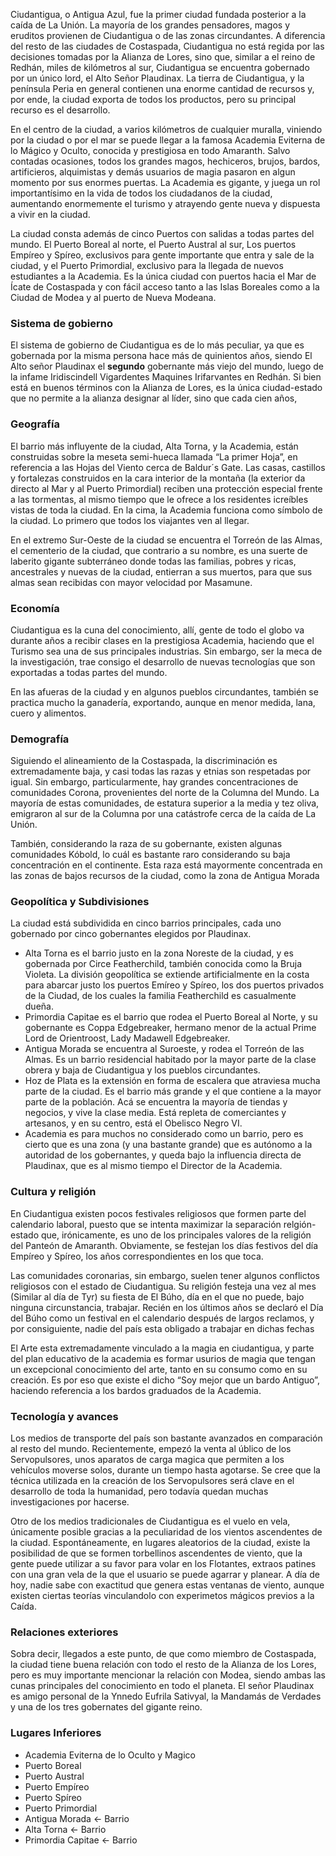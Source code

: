 Ciudantigua, o Antigua Azul, fue la primer ciudad fundada posterior a la caída de La Unión. La mayoría de los grandes pensadores, magos y eruditos provienen de Ciudantigua o de las zonas circundantes. A diferencia del resto de las ciudades de Costaspada, Ciudantigua no está regida por las decisiones tomadas por la Alianza de Lores, sino que, similar a el reino de Redhán, miles de kilómetros al sur, Ciudantigua se encuentra gobernado por un único lord, el Alto Señor Plaudinax. La tierra de Ciudantigua, y la península Peria en general contienen una enorme cantidad de recursos y, por ende, la ciudad exporta de todos los productos, pero su principal recurso es el desarrollo.


En el centro de la ciudad, a varios kilómetros de cualquier muralla, viniendo por la ciudad o por el mar se puede llegar a la famosa Academia Eviterna de lo Mágico y Oculto, conocida y prestigiosa en todo Amaranth. Salvo contadas ocasiones, todos los grandes magos, hechiceros, brujos, bardos, artificieros, alquimistas y demás usuarios de magia pasaron en algun momento por sus enormes puertas. La Academia es gigante, y juega un rol importantísimo en la vida de todos los ciudadanos de la ciudad, aumentando enormemente el turismo y atrayendo gente nueva y dispuesta a vivir en la ciudad.


La ciudad consta además de cinco Puertos con salidas a todas partes del mundo. El Puerto Boreal al norte, el Puerto Austral al sur, Los puertos Empíreo y Spíreo, exclusivos para gente importante que entra y sale de la ciudad, y el Puerto Primordial, exclusivo para la llegada de nuevos estudiantes a la Academia. Es la única ciudad con puertos hacia el Mar de Ícate de Costaspada y con fácil acceso tanto a las Islas Boreales como a la Ciudad de Modea y al puerto de Nueva Modeana.

### Sistema de gobierno

El sistema de gobierno de Ciudantigua es de lo más peculiar, ya que es gobernada por la misma persona hace más de quinientos años, siendo El Alto señor Plaudinax el **segundo** gobernante más viejo del mundo, luego de la infame Iridiscindell Vigardentes Maquines Irifarvantes en Redhán. Si bien está en buenos términos con la Alianza de Lores, es la única ciudad-estado que no permite a la alianza designar al líder, sino que cada cien años,  


### Geografía


El barrio más influyente de la ciudad, Alta Torna, y la Academia, están construidas sobre la meseta semi-hueca llamada “La primer Hoja”, en referencia a las Hojas del Viento cerca de Baldur´s Gate. Las casas, castillos y fortalezas construidos en la cara interior de la montaña (la exterior da directo al Mar y al Puerto Primordial) reciben una protección especial frente a las tormentas, al mismo tiempo que le ofrece a los residentes icreíbles vistas de toda la ciudad. En la cima, la Academia funciona como símbolo de la ciudad. Lo primero que todos los viajantes ven al llegar.


En el extremo Sur-Oeste de la ciudad se encuentra el Torreón de las Almas, el cementerio de la ciudad, que contrario a su nombre, es una suerte de laberito gigante subterráneo donde todas las familias, pobres y ricas, ancestrales y nuevas de la ciudad, entierran a sus muertos, para que sus almas sean recibidas con mayor velocidad por Masamune.


### Economía


Ciudantigua es la cuna del conocimiento, allí, gente de todo el globo va durante años a recibir clases en la prestigiosa Academia, haciendo que el Turismo sea una de sus principales industrias. Sin embargo, ser la meca de la investigación, trae consigo el desarrollo de nuevas tecnologías que son exportadas a todas partes del mundo.


En las afueras de la ciudad y en algunos pueblos circundantes, también se practica mucho la ganadería, exportando, aunque en menor medida, lana, cuero y alimentos.


### Demografía


Siguiendo el alineamiento de la Costaspada, la discriminación es extremadamente baja, y casi todas las razas y etnias son respetadas por igual. Sin embargo, particularmente, hay grandes concentraciones de comunidades Corona, provenientes del norte de la Columna del Mundo. La mayoría de estas comunidades, de estatura superior a la media y tez oliva, emigraron al sur de la Columna por una catástrofe cerca de la caída de La Unión.


También, considerando la raza de su gobernante, existen algunas comunidades Kóbold, lo cuál es bastante raro considerando su baja concentración en el continente. Esta raza está mayormente concentrada en las zonas de bajos recursos de la ciudad, como la zona de Antigua Morada


### Geopolítica y Subdivisiones


La ciudad está subdividida en cinco barrios principales, cada uno gobernado por cinco gobernantes elegidos por Plaudinax. 
- Alta Torna es el barrio justo en la zona Noreste de la ciudad, y es gobernada por Circe Featherchild, también conocida como la Bruja Violeta. La división geopolítica se extiende artificialmente en la costa para abarcar justo los puertos Emíreo y Spíreo, los dos puertos privados de la Ciudad, de los cuales la familia Featherchild es casualmente dueña.
- Primordia Capitae es el barrio que rodea el Puerto Boreal al Norte, y su gobernante es Coppa Edgebreaker, hermano menor de la actual Prime Lord de Orientroost, Lady Madawell Edgebreaker.
- Antigua Morada se encuentra al Suroeste, y rodea el Torreón de las Almas. Es un barrio residencial habitado por la mayor parte de la clase obrera y baja de Ciudantigua y los pueblos circundantes.
- Hoz de Plata es la extensión en forma de escalera que atraviesa mucha parte de la ciudad. Es el barrio más grande y el que contiene a la mayor parte de la población. Acá se encuentra la mayoría de tiendas y negocios, y vive la clase media. Está repleta de comerciantes y artesanos, y en su centro, está el Obelisco Negro VI.
- Academia es para muchos no considerado como un barrio, pero es cierto que es una zona (y una bastante grande) que es autónomo a la autoridad de los gobernantes, y queda bajo la influencia directa de Plaudinax, que es al mismo tiempo el Director de la Academia.


### Cultura y religión


En Ciudantigua existen pocos festivales religiosos que formen parte del calendario laboral, puesto que se intenta maximizar la separación relgión-estado que, irónicamente, es uno de los principales valores de la religión del Panteón de Amaranth. Obviamente, se festejan los días festivos del día Empíreo y Spíreo, los años correspondientes en los que toca.


Las comunidades coronarias, sin embargo, suelen tener algunos conflictos religiosos con el estado de Ciudantigua. Su religión festeja una vez al mes (Similar al día de Tyr) su fiesta de El Búho, día en el que no puede, bajo ninguna circunstancia, trabajar. Recién en los últimos años se declaró el Día del Búho como un festival en el calendario después de largos reclamos, y por consiguiente, nadie del país esta obligado a trabajar en dichas fechas


El Arte esta extremadamente vinculado a la magia en ciudantigua, y parte del plan educativo de la academia es formar usurios de magia que tengan un excepcional conocimiento del arte, tanto en su consumo como en su creación. Es por eso que existe el dicho “Soy mejor que un bardo Antiguo”, haciendo referencia a los bardos graduados de la Academia.


### Tecnología y avances


Los medios de transporte del país son bastante avanzados en comparación al resto del mundo. Recientemente, empezó la venta al úblico de los Servopulsores, unos aparatos de carga magica que permiten a los vehículos moverse solos, durante un tiempo hasta agotarse. Se cree que la técnica utilizada en la creación de los Servopulsores será clave en el desarrollo de toda la humanidad, pero todavía quedan muchas investigaciones por hacerse. 


Otro de los medios tradicionales de Ciudantigua es el vuelo en vela, únicamente posible gracias a la peculiaridad de los vientos ascendentes de la ciudad. Espontáneamente, en lugares aleatorios de la ciudad, existe la posibilidad de que se formen torbellinos ascendentes de viento, que la gente puede utilizar a su favor para volar en los Flotantes, extraos patines con una gran vela de la que el usuario se puede agarrar y planear. A día de hoy, nadie sabe con exactitud que genera estas ventanas de viento, aunque existen ciertas teorías vinculandolo con experimetos mágicos previos a la Caída.


### Relaciones exteriores


Sobra decir, llegados a este punto, de que como miembro de Costaspada, la ciudad tiene buena relación con todo el resto de la Alianza de los Lores, pero es muy importante mencionar la relación con Modea, siendo ambas las cunas principales del conocimiento en todo el planeta. El señor Plaudinax es amigo personal de la Ynnedo Eufrila Sativyal, la Mandamás de Verdades y una de los tres gobernates del gigante reino.



### Lugares Inferiores
- Academia Eviterna de lo Oculto y Magico
- Puerto Boreal
- Puerto Austral
- Puerto Empíreo
- Puerto Spíreo
- Puerto Primordial
- Antigua Morada ← Barrio
- Alta Torna ← Barrio
- Primordia Capitae ← Barrio
